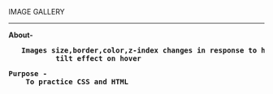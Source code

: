 IMAGE GALLERY <br> <hr>
<b>About-<b/>
<pre>   <b>Images</b> size,border,color,z-index changes in response to hover or click.
           tilt effect on hover </pre>
<pre><b>Purpose -</b>
    To practice CSS and HTML</pre>
